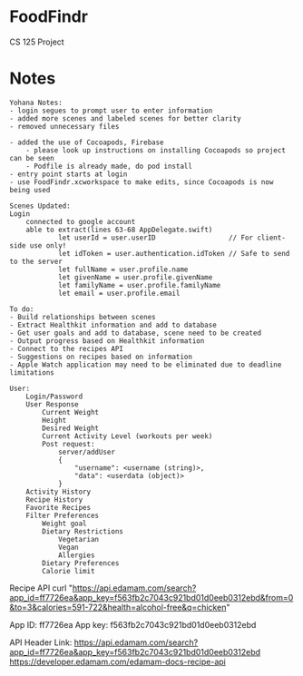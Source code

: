 # FoodFindr
CS 125 Project

# Notes
```
Yohana Notes:
- login segues to prompt user to enter information
- added more scenes and labeled scenes for better clarity
- removed unnecessary files

- added the use of Cocoapods, Firebase
	- please look up instructions on installing Cocoapods so project can be seen
	- Podfile is already made, do pod install
- entry point starts at login
- use FoodFindr.xcworkspace to make edits, since Cocoapods is now being used

Scenes Updated:
Login
	connected to google account
	able to extract(lines 63-68 AppDelegate.swift)
            let userId = user.userID                  // For client-side use only!
            let idToken = user.authentication.idToken // Safe to send to the server
            let fullName = user.profile.name
            let givenName = user.profile.givenName
            let familyName = user.profile.familyName
            let email = user.profile.email

To do:
- Build relationships between scenes
- Extract Healthkit information and add to database
- Get user goals and add to database, scene need to be created
- Output progress based on Healthkit information
- Connect to the recipes API
- Suggestions on recipes based on information
- Apple Watch application may need to be eliminated due to deadline limitations

```

```
User:
	Login/Password
	User Response
		Current Weight
		Height
		Desired Weight
		Current Activity Level (workouts per week)
		Post request:
			server/addUser
			{
				"username": <username (string)>,
				"data": <userdata (object)>
			}
	Activity History
	Recipe History
	Favorite Recipes
	Filter Preferences
		Weight goal
		Dietary Restrictions
			Vegetarian
			Vegan
			Allergies
		Dietary Preferences
		Calorie limit
```
Recipe API
curl "https://api.edamam.com/search?app_id=ff7726ea&app_key=f563fb2c7043c921bd01d0eeb0312ebd&from=0&to=3&calories=591-722&health=alcohol-free&q=chicken"

App ID: ff7726ea
App key: f563fb2c7043c921bd01d0eeb0312ebd

API Header Link:
https://api.edamam.com/search?app_id=ff7726ea&app_key=f563fb2c7043c921bd01d0eeb0312ebd
https://developer.edamam.com/edamam-docs-recipe-api

